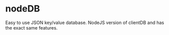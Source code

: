 # nodeDB
Easy to use JSON key/value database. NodeJS version of clientDB and has the exact same features.
